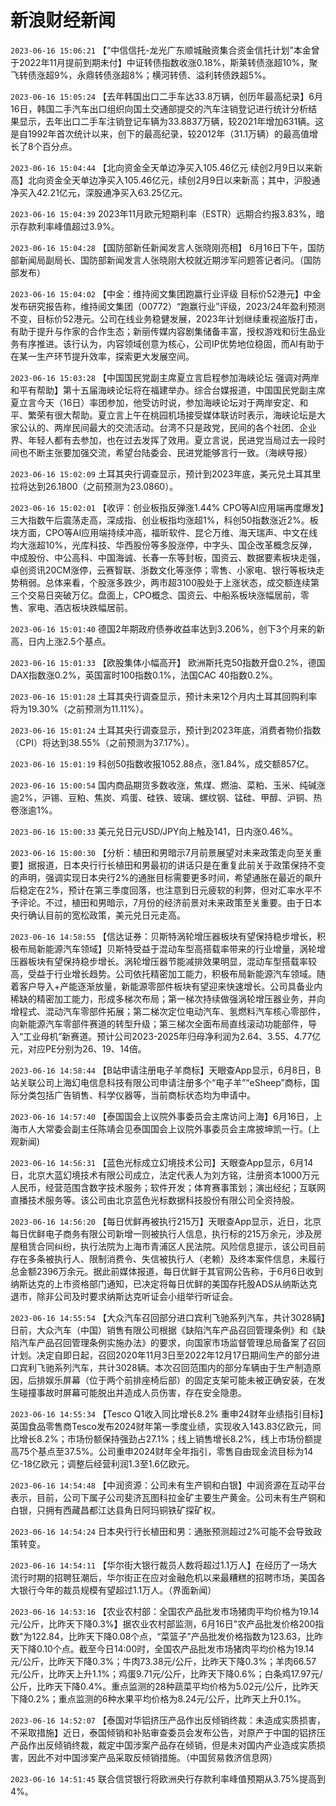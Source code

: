 # 新浪财经新闻
`2023-06-16 15:06:21` 【“中信信托-龙光广东顺城融资集合资金信托计划”本金曾于2022年11月提前到期未付】中证转债指数收涨0.18%，斯莱转债涨超10%，聚飞转债涨超9%，永鼎转债涨超8%；横河转债、溢利转债跌超5%。

`2023-06-16 15:05:24` 【去年韩国出口二手车达33.8万辆，创历年最高纪录】6月16日，韩国二手汽车出口组织向国土交通部提交的汽车注销登记进行统计分析结果显示，去年出口二手车注销登记车辆为33.8837万辆，较2021年增加631辆。这是自1992年首次统计以来，创下的最高纪录，较2012年（31.1万辆）的最高值增长了8个百分点。

`2023-06-16 15:04:44` 【北向资金全天单边净买入105.46亿元 续创2月9日以来新高】北向资金全天单边净买入105.46亿元，续创2月9日以来新高；其中，沪股通净买入42.21亿元，深股通净买入63.25亿元。

`2023-06-16 15:04:39` 2023年11月欧元短期利率（ESTR）远期合约报3.83%，暗示存款利率峰值超过3.9%。

`2023-06-16 15:04:28` 【国防部新任新闻发言人张晓刚亮相】 6月16日下午，国防部新闻局副局长、国防部新闻发言人张晓刚大校就近期涉军问题答记者问。（国防部发布）

`2023-06-16 15:04:02` 【中金：维持阅文集团跑赢行业评级 目标价52港元】中金发布研究报告称，维持阅文集团（00772）“跑赢行业”评级，2023/24年盈利预测不变，目标价52港元。公司在线业务稳健发展，2023年计划继续重视盗版打击，有助于提升与作家的合作生态；新丽传媒内容剧集储备丰富，授权游戏和衍生品业务有序推进。该行认为，内容领域创意为核心，公司IP优势地位稳固，而AI有助于在某一生产环节提升效率，探索更大发展空间。

`2023-06-16 15:03:28` 【中国国民党副主席夏立言启程参加海峡论坛 强调对两岸和平有帮助】第十五届海峡论坛将在福建举办。综合台媒报道，中国国民党副主席夏立言今天（16日）率团参加，他受访时说，参加海峡论坛对于两岸安定、和平、繁荣有很大帮助。夏立言上午在桃园机场接受媒体联访时表示，海峡论坛是大家公认的、两岸民间最大的交流活动。台湾不只是政党，民间的各个社团、企业界、年轻人都有去参加，也在过去发挥了效用。夏立言说，民进党当局过去一段时间也不断主张要加强交流，希望台陆委会、民进党能够言行一致。（海峡导报）

`2023-06-16 15:02:09` 土耳其央行调查显示，预计到2023年底，美元兑土耳其里拉将达到26.1800（之前预测为23.0860）。

`2023-06-16 15:02:01` 【收评：创业板指反弹涨1.44% CPO等AI应用端再度爆发】三大指数午后震荡走高，深成指、创业板指均涨超1%，科创50指数涨近2%。板块方面，CPO等AI应用端持续冲高，福昕软件、昆仑万维、海天瑞声、中文在线均大涨超10%，光库科技、华西股份等多股涨停，中字头、国企改革概念反弹，中成股份、中公高科、中国海诚、长春一东等封板，国资云、数据要素板块走强，卓创资讯20CM涨停，云赛智联、浙数文化等涨停；零售、小家电、银行等板块走势稍弱。总体来看，个股涨多跌少，两市超3100股处于上涨状态，成交额连续第三个交易日突破万亿。盘面上，CPO概念、国资云、中船系板块涨幅居前，零售、家电、酒店板块跌幅居前。

`2023-06-16 15:01:40` 德国2年期政府债券收益率达到3.206%，创下3个月来的新高，日内上涨2.5个基点。

`2023-06-16 15:01:33` 【欧股集体小幅高开】 欧洲斯托克50指数开盘0.2%，德国DAX指数涨0.2%，英国富时100指数0.1%，法国CAC 40指数0.2%。

`2023-06-16 15:01:28` 土耳其央行调查显示，预计未来12个月内土耳其回购利率将为19.30%（之前预测为11.11%）。

`2023-06-16 15:01:24` 土耳其央行调查显示，预计到2023年底，消费者物价指数（CPI）将达到38.55%（之前预测为37.17%）。

`2023-06-16 15:01:19` 科创50指数收报1052.88点，涨1.84%，成交额857亿。

`2023-06-16 15:00:54` 国内商品期货多数收涨，焦煤、燃油、菜粕、玉米、纯碱涨逾2%，沪锡、豆粕、焦炭、鸡蛋、硅铁、玻璃、螺纹钢、锰硅、甲醇、沪铜、热卷涨逾1%。

`2023-06-16 15:00:33` 美元兑日元USD/JPY向上触及141，日内涨0.46%。

`2023-06-16 15:00:30` 【分析：植田和男暗示7月前景展望对未来政策走向至关重要】据报道，日本央行行长植田和男最初的讲话只是在重复此前关于政策保持不变的声明，强调实现日本央行2%的通胀目标需要更多时间，希望通胀在最近的飙升后稳定在2%，预计在第三季度回落，也注意到日元疲软的利弊，但对汇率水平不予评论。不过，植田和男暗示，7月份的经济前景对未来政策至关重要。由于日本央行确认目前的宽松政策，美元兑日元走高。

`2023-06-16 14:58:55` 【信达证券：贝斯特涡轮增压器板块有望保持稳步增长，积极布局新能源汽车领域】贝斯特受益于混动车型高搭载率带来的行业增量，涡轮增压器板块有望保持稳步增长。涡轮增压器节能减排效果明显，混动车型搭载率较高，受益于行业增长趋势。公司依托精密加工能力，积极布局新能源汽车领域。随着客户导入+产能逐渐放量，新能源零部件板块有望迎来快速增长。公司具备业内稀缺的精密加工能力，形成多梯次布局；第一梯次持续做强涡轮增压器业务，并向增程式、混动汽车零部件拓展；第二梯次定位电动汽车、氢燃料汽车核心零部件，向新能源汽车零部件赛道的转型升级；第三梯次全面布局直线滚动功能部件，导入“工业母机”新赛道。预计公司2023-2025年归母净利润为2.64、3.55、4.77亿元，对应PE分别为26、19、14倍。

`2023-06-16 14:58:44` 【B站申请注册电子羊商标】天眼查App显示，6月8日，B站关联公司上海幻电信息科技有限公司申请注册多个“电子羊”“eSheep”商标，国际分类包括广告销售、科学仪器等，当前商标状态均为申请中。

`2023-06-16 14:57:40` 【泰国国会上议院外事委员会主席访问上海】6月16日，上海市人大常委会副主任陈靖会见泰国国会上议院外事委员会主席披坤凯一行。(上观新闻)

`2023-06-16 14:56:31` 【蓝色光标成立幻境技术公司】天眼查App显示，6月14日，北京大蓝幻境技术有限公司成立，法定代表人为刘方铭，注册资本1000万元人民币，经营范围含数字技术服务；软件开发；体育赛事策划；演出经纪；互联网直播技术服务等。该公司由北京蓝色光标数据科技股份有限公司全资持股。

`2023-06-16 14:56:20` 【每日优鲜再被执行215万】天眼查App显示，近日，北京每日优鲜电子商务有限公司新增一则被执行人信息，执行标的215万余元，涉及房屋租赁合同纠纷，执行法院为上海市青浦区人民法院。风险信息提示，该公司目前存在多条被执行人、限制消费令、失信被执行人（老赖）及终本案件信息，未履行总金额2396万余元。据此前媒体报道，每日优鲜于其官网公告称，于6月6日收到纳斯达克的上市资格部门通知，已决定将每日优鲜的美国存托股ADS从纳斯达克退市，除非公司及时要求纳斯达克听证会小组举行听证会。

`2023-06-16 14:55:54` 【大众汽车召回部分进口宾利飞驰系列汽车，共计3028辆】日前，大众汽车（中国）销售有限公司根据《缺陷汽车产品召回管理条例》和《缺陷汽车产品召回管理条例实施办法》的要求，向国家市场监督管理总局备案了召回计划。决定自即日起，召回2020年11月3日至2022年12月17日期间生产的部分进口宾利飞驰系列汽车，共计3028辆。本次召回范围内的部分车辆由于生产制造原因，后排娱乐屏幕（位于两个前排座椅后部）的固定支架可能未被正确安装，在发生碰撞事故时屏幕可能脱出并造成人员伤害，存在安全隐患。

`2023-06-16 14:55:34` 【Tesco Q1收入同比增长8.2% 重申24财年业绩指引目标】英国食品零售商Tesco发布2024财年第一季度业绩，实现收入143.83亿欧元，同比增长8.2%；市场份额保持强劲占27.1%；线上销售增长8.2%，线上市场份额提高75个基点至37.5%。公司重申2024财年全年指引，零售自由现金流目标为14亿-18亿欧元；调整后经营利润1.3至1.6亿欧元。

`2023-06-16 14:54:48` 【中润资源：公司未有生产铜和白银】中润资源在互动平台表示，目前，公司下属子公司斐济瓦图科拉金矿主要生产黄金。公司未有生产铜和白银，只拥有西藏昌都江达县角日阿玛铜铁矿探矿权。

`2023-06-16 14:54:24` 日本央行行长植田和男：通胀预测超过2%可能不会导致政策转变。

`2023-06-16 14:54:11` 【华尔街大银行裁员人数将超过1.1万人】在经历了一场大流行时期的招聘狂潮后，华尔街正在应对金融危机以来最糟糕的招聘市场，美国各大银行今年的裁员规模有望超过1.1万人。（界面新闻）

`2023-06-16 14:53:16` 【农业农村部：全国农产品批发市场猪肉平均价格为19.14元/公斤，比昨天下降0.3%】据农业农村部监测，6月16日"农产品批发价格200指数"为122.84，比昨天下降0.08个点，“菜篮子”产品批发价格指数为123.63，比昨天下降0.10个点。截至今日14:00时，全国农产品批发市场猪肉平均价格为19.14元/公斤，比昨天下降0.3%；牛肉73.38元/公斤，比昨天下降0.3%；羊肉66.57元/公斤，比昨天上升1.1%；鸡蛋9.71元/公斤，比昨天下降0.6%；白条鸡17.97元/公斤，比昨天下降0.4%。重点监测的28种蔬菜平均价格为5.02元/公斤，比昨天下降0.2%；重点监测的6种水果平均价格为8.24元/公斤，比昨天上升0.1%。

`2023-06-16 14:52:07` 【泰国对华铝挤压产品作出反倾销终裁：未造成实质损害，不采取措施】近日，泰国倾销和补贴审查委员会发布公告，对原产于中国的铝挤压产品作出反倾销终裁，裁定中国涉案产品存在倾销，但是未对国内产业造成实质损害，因此不对中国涉案产品采取反倾销措施。（中国贸易救济信息网）

`2023-06-16 14:51:45`   联合信贷银行将欧洲央行存款利率峰值预期从3.75%提高到4%。

